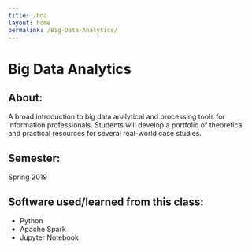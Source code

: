 ```yaml
---
title: /bda
layout: home
permalink: /Big-Data-Analytics/
---
```


# Big Data Analytics

## About:
A broad introduction to big data analytical and processing tools for information professionals. Students will develop a portfolio of theoretical and practical resources for several real-world case studies.
## Semester:
Spring 2019

## Software used/learned from this class:
- Python
- Apache Spark
- Jupyter Notebook

